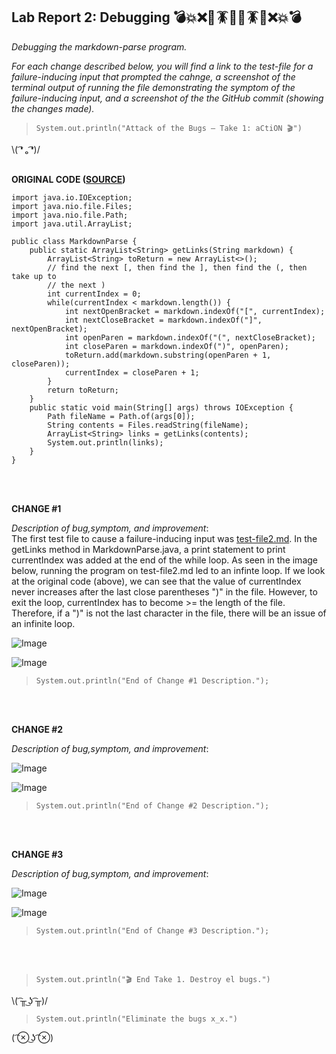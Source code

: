 
## Lab Report 2: Debugging 💣💥❌🦟🪳🐜🦟🪳🐜❌💥💣 
*Debugging the markdown-parse program.*   

*For each change described below, you will find a link to the test-file for a failure-inducing input that prompted the cahnge, a screenshot of the terminal output of running the file demonstrating the symptom of the failure-inducing input, and a screenshot of the the GitHub commit (showing the changes made).*  
 
>`System.out.println("Attack of the Bugs — Take 1: aCtiON 🎬")`    

\\( ͡❛ ₒ ͡❛)/ <br/><br/>

**ORIGINAL CODE ([SOURCE](https://github.com/ucsd-cse15l-w22/markdown-parse/blob/main/MarkdownParse.java))**   
```
import java.io.IOException;
import java.nio.file.Files;
import java.nio.file.Path;
import java.util.ArrayList;

public class MarkdownParse {
    public static ArrayList<String> getLinks(String markdown) {
        ArrayList<String> toReturn = new ArrayList<>();
        // find the next [, then find the ], then find the (, then take up to
        // the next )
        int currentIndex = 0;
        while(currentIndex < markdown.length()) {
            int nextOpenBracket = markdown.indexOf("[", currentIndex);
            int nextCloseBracket = markdown.indexOf("]", nextOpenBracket);
            int openParen = markdown.indexOf("(", nextCloseBracket);
            int closeParen = markdown.indexOf(")", openParen);
            toReturn.add(markdown.substring(openParen + 1, closeParen));
            currentIndex = closeParen + 1;
        }
        return toReturn;
    }
    public static void main(String[] args) throws IOException {
		Path fileName = Path.of(args[0]);
	    String contents = Files.readString(fileName);
        ArrayList<String> links = getLinks(contents);
        System.out.println(links);
    }
}   

```
<br/><br/>

   
**CHANGE #1**

*Description of bug,symptom, and improvement*:    
The first test file to cause a failure-inducing input was [test-file2.md](https://github.com/doraemon127/markdown-parse/blob/main/test-file2.md). In the getLinks method in MarkdownParse.java, a print statement to print  currentIndex was added at the end of the while loop. As seen in the image below, running the program on test-file2.md led to an infinte loop. If we look at the original code (above), we can see that the value of currentIndex never increases after the last close parentheses ")" in the file. However, to exit the loop, currentIndex has to become >= the length of the file. Therefore, if a ")" is not the last character in the file, there will be an issue of an infinite loop.  

![Image]()     


![Image]()     
>`System.out.println("End of Change #1 Description.");`  
 
<br/><br/>




**CHANGE #2**

*Description of bug,symptom, and improvement*:   

![Image]()     


![Image]()     
>`System.out.println("End of Change #2 Description.");`  
 
<br/><br/>



**CHANGE #3**

*Description of bug,symptom, and improvement*:   

![Image]()     


![Image]()     
>`System.out.println("End of Change #3 Description.");`  
 
<br/><br/>    
 
>`System.out.println("🎬 End Take 1. Destroy el bugs.")`    

\\( ͡╥ ͜ʖ ͡╥)/ 

>`System.out.println("Eliminate the bugs x_x.")`

( ͡⊗ ͜ʖ ͡⊗) <br/><br/>
 


